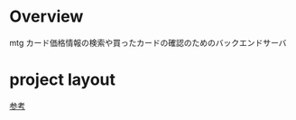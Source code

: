 # Overview
mtg カード価格情報の検索や買ったカードの確認のためのバックエンドサーバ

# project layout
[参考](https://github.com/golang-standards/project-layout/blob/master/README_ja.md)